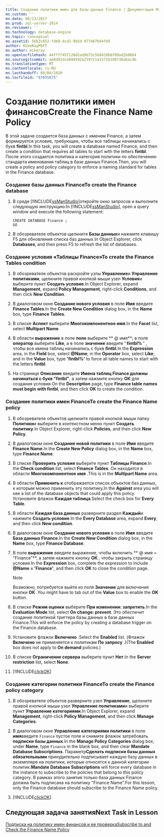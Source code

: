 ```yaml
---
title: Создание политики имен для базы данных Finance | Документация Майкрософт
ms.custom: ''
ms.date: 06/13/2017
ms.prod: sql-server-2014
ms.reviewer: ''
ms.technology: database-engine
ms.topic: conceptual
ms.assetid: 56b2c852-fd69-4cd2-9b5d-977467b94fd9
author: MikeRayMSFT
ms.author: mikeray
ms.openlocfilehash: 44ffff45f126d2ad9b73c5b8410b8f89ad2b0604
ms.sourcegitcommit: ad4d92dce894592a259721a1571b1d8736abacdb
ms.translationtype: MT
ms.contentlocale: ru-RU
ms.lasthandoff: 08/04/2020
ms.locfileid: "87655675"
---
```

# <a name="create-the-finance-name-policy"></a><span data-ttu-id="b3878-102">Создание политики имен финансов</span><span class="sxs-lookup"><span data-stu-id="b3878-102">Create the Finance Name Policy</span></span>
  <span data-ttu-id="b3878-103"> В этой задаче создается база данных с именем Finance, а затем формируется условие, требующее, чтобы все таблицы начинались с букв **fintbl**.</span><span class="sxs-lookup"><span data-stu-id="b3878-103">In this task, you will create a database named Finance, and then create a condition that requires all tables to start with the letters **fintbl**.</span></span> <span data-ttu-id="b3878-104">После этого создается политика и категория политики по обеспечению стандарта именования таблиц в базе данных Finance.</span><span class="sxs-lookup"><span data-stu-id="b3878-104">Then, you will create a policy and policy category to enforce a naming standard for tables in the Finance database.</span></span>  
  
### <a name="to-create-the-finance-database"></a><span data-ttu-id="b3878-105">Создание базы данных Finance</span><span class="sxs-lookup"><span data-stu-id="b3878-105">To create the Finance database</span></span>  
  
1.  <span data-ttu-id="b3878-106">В среде [!INCLUDE[ssManStudio](../../includes/ssmanstudio-md.md)]откройте окно запросов и выполните следующую инструкцию:</span><span class="sxs-lookup"><span data-stu-id="b3878-106">In [!INCLUDE[ssManStudio](../../includes/ssmanstudio-md.md)], open a query window and execute the following statement:</span></span>  
  
    ```  
    CREATE DATABASE Finance ;  
    GO  
    ```  
  
2.  <span data-ttu-id="b3878-107">В обозревателе объектов щелкните **Базы данных**и нажмите клавишу F5 для обновления списка баз данных.</span><span class="sxs-lookup"><span data-stu-id="b3878-107">In Object Explorer, click **Databases**, and then press F5 to refresh the list of databases.</span></span>  
  
### <a name="to-create-the-finance-tables-condition"></a><span data-ttu-id="b3878-108">Создание условия «Таблицы Finance»</span><span class="sxs-lookup"><span data-stu-id="b3878-108">To create the Finance Tables condition</span></span>  
  
1.  <span data-ttu-id="b3878-109">В обозревателе объектов раскройте узлы **Управление**и **Управление политиками**, щелкните правой кнопкой мыши узел **Условия**и выберите пункт **Создать условие**.</span><span class="sxs-lookup"><span data-stu-id="b3878-109">In Object Explorer, expand **Management**, expand **Policy Management**, right-click **Conditions**, and then click **New Condition**.</span></span>  
  
2.  <span data-ttu-id="b3878-110">В диалоговом окне **Создание нового условия** в поле **Имя** введите **Finance Tables**.</span><span class="sxs-lookup"><span data-stu-id="b3878-110">In the **Create New Condition** dialog box, in the **Name** box, type **Finance Tables**.</span></span>  
  
3.  <span data-ttu-id="b3878-111">В списке **Аспект** выберите **Многокомпонентное имя**.</span><span class="sxs-lookup"><span data-stu-id="b3878-111">In the **Facet** list, select **Multipart Name**.</span></span>  
  
4.  <span data-ttu-id="b3878-112">В области **выражение** в поле **поле** выберите \*\* \@ имя\*\*; в поле **оператор** выберите **Like**, а в поле **значение** введите **' fintbl% '** , чтобы все имена таблиц начинались с букв **fintbl**.</span><span class="sxs-lookup"><span data-stu-id="b3878-112">In the **Expression** area, in the **Field** box, select **\@Name**; in the **Operator** box, select **Like**; and in the **Value** box, type **'fintbl%'** to force all table names to start with the letters **fintbl**.</span></span>  
  
5.  <span data-ttu-id="b3878-113">На странице **Описание** введите **Имена таблиц Finance должны начинаться с букв "fintbl"**, а затем нажмите кнопку **ОК** для создания условия.</span><span class="sxs-lookup"><span data-stu-id="b3878-113">On the **Description** page, type **Finance table names must begin with fintbl**, and then click **OK** to create the condition.</span></span>  
  
### <a name="to-create-the-finance-name-policy"></a><span data-ttu-id="b3878-114">Создание политики имен Finance</span><span class="sxs-lookup"><span data-stu-id="b3878-114">To create the Finance Name policy</span></span>  
  
1.  <span data-ttu-id="b3878-115">В обозревателе объектов щелкните правой кнопкой мыши папку **Политики**и выберите в контекстном меню пункт **Создать политику**.</span><span class="sxs-lookup"><span data-stu-id="b3878-115">In Object Explorer, right-click **Policies**, and then click **New Policy**.</span></span>  
  
2.  <span data-ttu-id="b3878-116">В диалоговом окне **Создание новой политики** в поле **Имя** введите **Finance Name**.</span><span class="sxs-lookup"><span data-stu-id="b3878-116">In the **Create New Policy** dialog box, in the **Name** box, type **Finance Name**.</span></span>  
  
3.  <span data-ttu-id="b3878-117">В списке **Проверить условия** выберите пункт **Таблицы Finance**.</span><span class="sxs-lookup"><span data-stu-id="b3878-117">In the **Check condition** list, select **Finance Tables**.</span></span> <span data-ttu-id="b3878-118">Он находится в области **Многокомпонентное имя** .</span><span class="sxs-lookup"><span data-stu-id="b3878-118">This is in the **Multipart Name** area.</span></span>  
  
4.  <span data-ttu-id="b3878-119">В области **Применить к** отображается список объектов баз данных, к которым можно применить эту политику.</span><span class="sxs-lookup"><span data-stu-id="b3878-119">In the **Against** area you will see a list of the database objects that could apply this policy.</span></span> <span data-ttu-id="b3878-120">Установите флажок **Каждая таблица**.</span><span class="sxs-lookup"><span data-stu-id="b3878-120">Select the check box for **Every Table**.</span></span>  
  
5.  <span data-ttu-id="b3878-121">В области **Каждая база данных** разверните раздел **Каждый**и нажмите **Создать условие**.</span><span class="sxs-lookup"><span data-stu-id="b3878-121">In the **Every Database** area, expand **Every**, and then click **New condition**.</span></span>  
  
6.  <span data-ttu-id="b3878-122">В диалоговом окне **Создание нового условия** в поле **Имя** введите **База данных Finance**.</span><span class="sxs-lookup"><span data-stu-id="b3878-122">In the **Create New Condition** dialog box, in the **Name** box, type **Finance Database**.</span></span>  
  
7.  <span data-ttu-id="b3878-123">В поле **выражение** введите выражение, чтобы включить \*\* \@ имя = "Finance"\*\*, а затем нажмите кнопку **ОК** , чтобы закрыть страницу условия.</span><span class="sxs-lookup"><span data-stu-id="b3878-123">In the **Expression** box, complete the expression to include **\@Name = 'Finance'**, and then click **OK** to close the condition page.</span></span>  
  
    > [!NOTE]  
    >  <span data-ttu-id="b3878-124">Возможно, потребуется выйти из поля **Значение** для включения кнопки **ОК** .</span><span class="sxs-lookup"><span data-stu-id="b3878-124">You might have to tab out of the **Value** box to enable the **OK** button.</span></span>  
  
8.  <span data-ttu-id="b3878-125">В списке **Режим оценки** выберите **При изменении: запретить**.</span><span class="sxs-lookup"><span data-stu-id="b3878-125">In the **Evaluation Mode** list, select **On change: prevent**.</span></span> <span data-ttu-id="b3878-126">Это обеспечит создание политикой триггера базы данных в базе данных Finance.</span><span class="sxs-lookup"><span data-stu-id="b3878-126">This will enforce the policy by creating a database trigger on the Finance database.</span></span>  
  
9. <span data-ttu-id="b3878-127">Установите флажок **Включено** .</span><span class="sxs-lookup"><span data-stu-id="b3878-127">Select the **Enabled** list.</span></span> <span data-ttu-id="b3878-128">(Флажок **Включено** не применяется к политикам **По запросу** .)</span><span class="sxs-lookup"><span data-stu-id="b3878-128">(The **Enabled** box does not apply to **On demand** policies.)</span></span>  
  
10. <span data-ttu-id="b3878-129">В списке **Ограничение сервера** выберите пункт **Нет**.</span><span class="sxs-lookup"><span data-stu-id="b3878-129">In the **Server restriction** list, select **None**.</span></span>  
  
11. [!INCLUDE[clickOK](../../includes/clickok-md.md)]  
  
### <a name="to-create-the-finance-policy-category"></a><span data-ttu-id="b3878-130">Создание категории политики Finance</span><span class="sxs-lookup"><span data-stu-id="b3878-130">To create the Finance policy category</span></span>  
  
1.  <span data-ttu-id="b3878-131">В обозревателе объектов разверните узел **Управление**, щелкните правой кнопкой мыши узел **Управление политиками**и выберите пункт **Управление категориями**.</span><span class="sxs-lookup"><span data-stu-id="b3878-131">In Object Explorer, expand **Management**, right-click **Policy Management**, and then click **Manage Categories**.</span></span>  
  
2.  <span data-ttu-id="b3878-132">В диалоговом окне **Управление категориями политики** в поле **имя**введите `Finance` пустое поле и снимите флажок затребовать **подписки базы данных**.</span><span class="sxs-lookup"><span data-stu-id="b3878-132">In the **Manage Policy Categories** dialog box, under **Name**, type `Finance` in the blank box, and then clear **Mandate Database Subscriptions**.</span></span> <span data-ttu-id="b3878-133">Параметр**Сделать подписки базы данных обязательными** принудительно подписывает каждую базу данных в экземпляре на политики, которые относятся к данной категории политик.</span><span class="sxs-lookup"><span data-stu-id="b3878-133">**Mandate Database Subscriptions** will force every database in the instance to subscribe to the policies that belong to this policy category.</span></span> <span data-ttu-id="b3878-134">В рамках этого занятия только база данных Finance должна быть подписана на политику "Finance Name".</span><span class="sxs-lookup"><span data-stu-id="b3878-134">For this lesson, only the Finance database should subscribe to the Finance Name policy.</span></span>  
  
3.  [!INCLUDE[clickOK](../../includes/clickok-md.md)]  
  
## <a name="next-task-in-lesson"></a><span data-ttu-id="b3878-135">Следующая задача занятия</span><span class="sxs-lookup"><span data-stu-id="b3878-135">Next Task in Lesson</span></span>  
 [<span data-ttu-id="b3878-136">Подписка на политику имен финансов и ее проверка</span><span class="sxs-lookup"><span data-stu-id="b3878-136">Subscribe to and Check the Finance Name Policy</span></span>](lesson-2-2-subscribe-to-and-check-the-finance-name-policy.md)  
  
  
